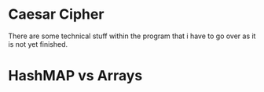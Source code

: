 # Caesar Cipher 
There are some technical stuff within the program that i have to go over as it is not yet finished.

# HashMAP vs Arrays